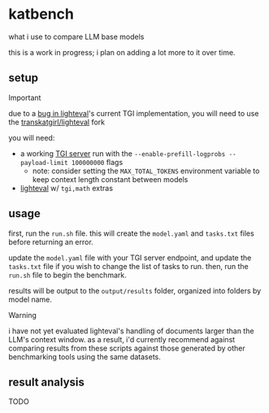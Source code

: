 # katbench
what i use to compare LLM base models

this is a work in progress; i plan on adding a lot more to it over time.

## setup

> [!IMPORTANT]
> due to a [bug in lighteval](https://github.com/huggingface/lighteval/pull/502)'s current TGI implementation, you will need to use the [transkatgirl/lighteval](https://github.com/transkatgirl/lighteval) fork

you will need:

- a working [TGI server](https://huggingface.co/docs/text-generation-inference/en/index) run with the `--enable-prefill-logprobs --payload-limit 100000000` flags
	- note: consider setting the `MAX_TOTAL_TOKENS` environment variable to keep context length constant between models
- [lighteval](https://huggingface.co/docs/lighteval/index) w/ `tgi,math` extras

## usage

first, run the `run.sh` file. this will create the `model.yaml` and `tasks.txt` files before returning an error.

update the `model.yaml` file with your TGI server endpoint, and update the `tasks.txt` file if you wish to change the list of tasks to run. then, run the `run.sh` file to begin the benchmark.

results will be output to the `output/results` folder, organized into folders by model name.

> [!WARNING]
> i have not yet evaluated lighteval's handling of documents larger than the LLM's context window. as a result, i'd currently recommend against comparing results from these scripts against those generated by other benchmarking tools using the same datasets.

## result analysis

TODO